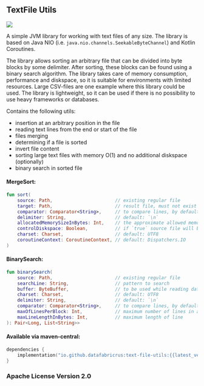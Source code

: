 ## TextFile Utils

[![](https://jitpack.io/v/DataFabricRus/textfile-utils.svg)](https://jitpack.io/#DataFabricRus/textfile-utils)

A simple JVM library for working with text files of any size.
The library is based on Java NIO (i.e. `java.nio.channels.SeekableByteChannel`) and Kotlin Coroutines.

The library allows sorting an arbitrary file that can be divided into byte blocks by some delimiter.
After sorting, these blocks can be found using a binary search algorithm.
The library takes care of memory consumption, performance and diskspace, so it is suitable for environments with limited resources.
Large CSV-files are one example where this library could be used.
The library is lightweight, so it can be used if there is no possibility to use heavy frameworks or databases.

Contains the following utils:

- insertion at an arbitrary position in the file
- reading text lines from the end or start of the file
- files merging
- determining if a file is sorted
- invert file content
- sorting large text files with memory O(1) and no additional diskspace (optionally)
- binary search in sorted file

#### MergeSort:
```kotlin
fun sort(
    source: Path,                       // existing regular file
    target: Path,                       // result file, must not exist
    comparator: Comparator<String>,     // to compare lines, by default lexicographically
    delimiter: String,                  // default: `\n`
    allocatedMemorySizeInBytes: Int,    // the approximate allowed memory consumption
    controlDiskspace: Boolean,          // if `true` source file will be truncated while process
    charset: Charset,                   // default: UTF8
    coroutineContext: CoroutineContext, // default: Dispatchers.IO
)
```
#### BinarySearch:
```kotlin
fun binarySearch(
    source: Path,                       // existing regular file
    searchLine: String,                 // pattern to search
    buffer: ByteBuffer,                 // to be used while reading data from file
    charset: Charset,                   // default: UTF8   
    delimiter: String,                  // default: `\n`
    comparator: Comparator<String>,     // to compare lines, by default lexicographically
    maxOfLinesPerBlock: Int,            // maximum number of lines in a paragraph 
    maxLineLengthInBytes: Int,          // maximum length of line
): Pair<Long, List<String>>
```

#### Available via maven-central:
```kotlin
dependencies {
    implementation("io.github.datafabricrus:text-file-utils:{{latest_version}}")
}
```

### Apache License Version 2.0